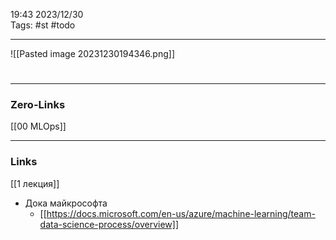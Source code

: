19:43     2023/12/30    
Tags: #st #todo 
____
![[Pasted image 20231230194346.png]]
#


____
### Zero-Links
[[00 MLOps]]
____
### Links
[[1 лекция]]

- Дока майкрософта
	- [[https://docs.microsoft.com/en-us/azure/machine-learning/team-data-science-process/overview]]